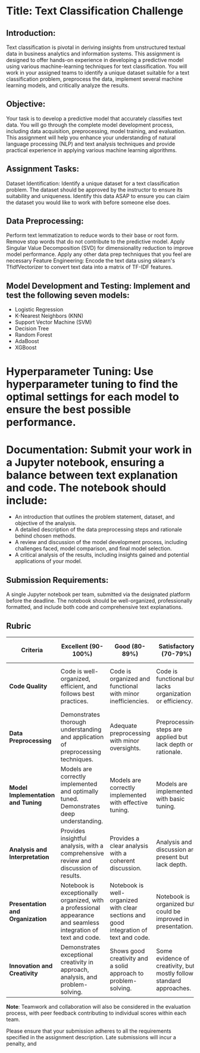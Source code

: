 # Title: Text Classification Challenge

## Introduction:

Text classification is pivotal in deriving insights from unstructured textual data in business analytics and information systems. This assignment is designed to offer hands-on experience in developing a predictive model using various machine-learning techniques for text classification. You will work in your assigned teams to identify a unique dataset suitable for a text classification problem, preprocess the data, implement several machine learning models, and critically analyze the results.

## Objective:

Your task is to develop a predictive model that accurately classifies text data. You will go through the complete model development process, including data acquisition, preprocessing, model training, and evaluation. This assignment will help you enhance your understanding of natural language processing (NLP) and text analysis techniques and provide practical experience in applying various machine learning algorithms.

## Assignment Tasks:

Dataset Identification: Identify a unique dataset for a text classification problem. The dataset should be approved by the instructor to ensure its suitability and uniqueness. Identify this data ASAP to ensure you can claim the dataset you would like to work with before someone else does. 

## Data Preprocessing:

Perform text lemmatization to reduce words to their base or root form.
Remove stop words that do not contribute to the predictive model.
Apply Singular Value Decomposition (SVD) for dimensionality reduction to improve model performance.
Apply any other data prep techniques that you feel are necessary
Feature Engineering: Encode the text data using sklearn's TfidfVectorizer to convert text data into a matrix of TF-IDF features.

## Model Development and Testing: Implement and test the following seven models:

- Logistic Regression
- K-Nearest Neighbors (KNN)
- Support Vector Machine (SVM)
- Decision Tree
- Random Forest
- AdaBoost
- XGBoost

# Hyperparameter Tuning: Use hyperparameter tuning to find the optimal settings for each model to ensure the best possible performance.

# Documentation: Submit your work in a Jupyter notebook, ensuring a balance between text explanation and code. The notebook should include:

* An introduction that outlines the problem statement, dataset, and objective of the analysis.
* A detailed description of the data preprocessing steps and rationale behind chosen methods.
* A review and discussion of the model development process, including challenges faced, model comparison, and final model selection.
* A critical analysis of the results, including insights gained and potential applications of your model.

## Submission Requirements:

A single Jupyter notebook per team, submitted via the designated platform before the deadline.
The notebook should be well-organized, professionally formatted, and include both code and comprehensive text explanations.


## Rubric

| Criteria                                  | Excellent (90-100%)                                         | Good (80-89%)                                                   | Satisfactory (70-79%)                                       | Needs Improvement (<70%)                                          |
|-------------------------------------------|-------------------------------------------------------------|-----------------------------------------------------------------|-------------------------------------------------------------|-------------------------------------------------------------------|
| **Code Quality**                          | Code is well-organized, efficient, and follows best practices. | Code is organized and functional with minor inefficiencies.    | Code is functional but lacks organization or efficiency.    | Code is disorganized, inefficient, or contains significant errors. |
| **Data Preprocessing**                    | Demonstrates thorough understanding and application of preprocessing techniques. | Adequate preprocessing with minor oversights.                   | Preprocessing steps are applied but lack depth or rationale. | Inadequate preprocessing, significantly affecting model performance. |
| **Model Implementation and Tuning**       | Models are correctly implemented and optimally tuned. Demonstrates deep understanding. | Models are correctly implemented with effective tuning.         | Models are implemented with basic tuning.                    | Models are incorrectly implemented or poorly tuned.                |
| **Analysis and Interpretation**           | Provides insightful analysis, with a comprehensive review and discussion of results. | Provides a clear analysis with a coherent discussion.           | Analysis and discussion are present but lack depth.          | Analysis and discussion are superficial or missing.               |
| **Presentation and Organization**         | Notebook is exceptionally organized, with a professional appearance and seamless integration of text and code. | Notebook is well-organized with clear sections and good integration of text and code. | Notebook is organized but could be improved in presentation. | Notebook is poorly organized and difficult to follow.             |
| **Innovation and Creativity**             | Demonstrates exceptional creativity in approach, analysis, and problem-solving. | Shows good creativity and a solid approach to problem-solving. | Some evidence of creativity, but mostly follows standard approaches. | Lacks creativity, with heavy reliance on standard approaches.       |

**Note**: Teamwork and collaboration will also be considered in the evaluation process, with peer feedback contributing to individual scores within each team.

Please ensure that your submission adheres to all the requirements specified in the assignment description. Late submissions will incur a penalty, and